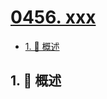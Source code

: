 # [0456. xxx](https://github.com/Tdahuyou/TNotes.leetcode/tree/main/notes/0456.%20xxx)

<!-- region:toc -->

- [1. 📝 概述](#1--概述)

<!-- endregion:toc -->

## 1. 📝 概述
